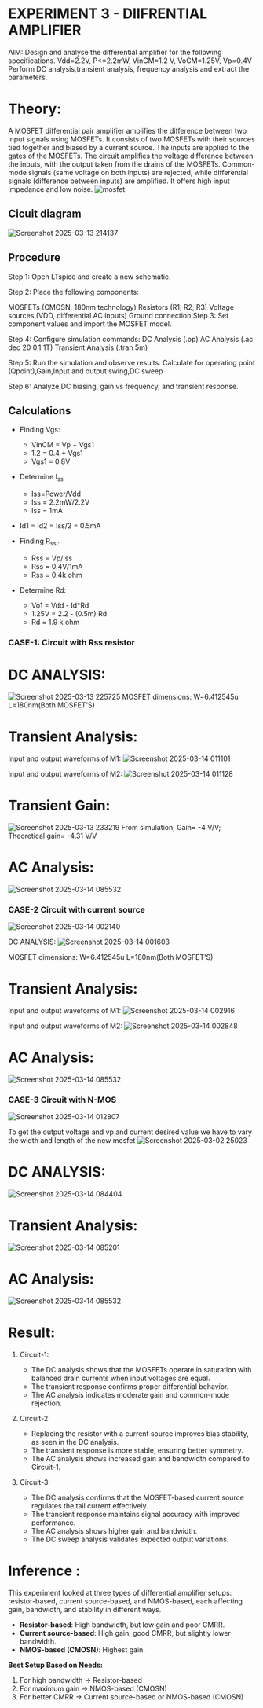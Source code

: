 # EXPERIMENT 3 - DIIFRENTIAL AMPLIFIER 
AIM: Design and analyse the differential amplifier for the following specifications.
Vdd=2.2V, P<=2.2mW, VinCM=1.2 V, VoCM=1.25V, Vp=0.4V
Perform DC analysis,transient analysis, frequency analysis and extract the parameters.
# Theory:
A MOSFET differential pair amplifier amplifies the difference between two input signals using MOSFETs. It consists of two MOSFETs with their sources tied together and biased by a current source. The inputs are applied to the gates of the MOSFETs. The circuit amplifies the voltage difference between the inputs, with the output taken from the drains of the MOSFETs. Common-mode signals (same voltage on both inputs) are rejected, while differential signals (difference between inputs) are amplified. It offers high input impedance and low noise.
![mosfet](https://github.com/user-attachments/assets/753cb195-dc60-4b6e-8ae8-48e3b5e5cdd9)
## Cicuit diagram 
![Screenshot 2025-03-13 214137](https://github.com/user-attachments/assets/c020269a-2013-439f-b440-e8a0bb804914)
## Procedure 

Step 1: Open LTspice and create a new schematic.

Step 2: Place the following components:

MOSFETs (CMOSN, 180nm technology)
Resistors (R1, R2, R3)
Voltage sources (VDD, differential AC inputs)
Ground connection
Step 3: Set component values and import the MOSFET model.

Step 4: Configure simulation commands:
DC Analysis (.op)
AC Analysis (.ac dec 20 0.1 1T)
Transient Analysis (.tran 5m)

Step 5: Run the simulation and observe results.
Calculate for operating point (Qpoint),Gain,Input and output swing,DC sweep
 
Step 6: Analyze DC biasing, gain vs frequency, and transient response.

## Calculations 
- Finding Vgs:
  - VinCM = Vp + Vgs1
  - 1.2 = 0.4 + Vgs1
  - Vgs1 = 0.8V

- Determine I<sub>ss 
  - Iss=Power/Vdd
  - Iss = 2.2mW/2.2V
  - Iss = 1mA
    
- Id1 = Id2 = Iss/2 = 0.5mA

- Finding R<sub>ss :
  - Rss = Vp/Iss
  - Rss = 0.4V/1mA
  - Rss = 0.4k ohm

- Determine Rd:
  - Vo1 = Vdd - Id*Rd
  - 1.25V = 2.2 - (0.5m) Rd
  - Rd = 1.9 k ohm
### CASE-1: Circuit with Rss resistor

# DC ANALYSIS:
![Screenshot 2025-03-13 225725](https://github.com/user-attachments/assets/01a4ee8a-bb46-46c9-ac11-a0463400349a)
MOSFET dimensions: W=6.412545u L=180nm(Both MOSFET'S)

# Transient Analysis:
Input and output waveforms of M1:
![Screenshot 2025-03-14 011101](https://github.com/user-attachments/assets/391078f1-bed5-41b3-8751-96ccb42545b9)

Input and output waveforms of M2:
![Screenshot 2025-03-14 011128](https://github.com/user-attachments/assets/6b7e3891-ee66-46c7-9ac1-f47e064755b0)


# Transient Gain:
![Screenshot 2025-03-13 233219](https://github.com/user-attachments/assets/053617cf-15bd-46c9-b7a3-5fd7f466a574)
 From simulation, Gain= -4 V/V;
 Theoretical gain= -4.31 V/V
 # AC Analysis:

![Screenshot 2025-03-14 085532](https://github.com/user-attachments/assets/500e29aa-a0e9-4147-ad58-93ea26b9faba)






### CASE-2 Circuit with current source 
![Screenshot 2025-03-14 002140](https://github.com/user-attachments/assets/bed49cee-1884-4187-b7bb-c77b37ae738f)


DC ANALYSIS:
![Screenshot 2025-03-14 001603](https://github.com/user-attachments/assets/94393801-3123-48ff-8d53-3d30f9d6b6a8)

MOSFET dimensions: W=6.412545u L=180nm(Both MOSFET'S)

# Transient Analysis:
Input and output waveforms of M1:
![Screenshot 2025-03-14 002916](https://github.com/user-attachments/assets/81fd1e28-e1b4-4d3c-9121-9bf6ed6a8317)

Input and output waveforms of M2:
![Screenshot 2025-03-14 002848](https://github.com/user-attachments/assets/f62433dc-cf62-4370-950e-e28ae929707b)

# AC Analysis:

![Screenshot 2025-03-14 085532](https://github.com/user-attachments/assets/252f0775-691b-478e-83d4-6e4150ad0992)






### CASE-3 Circuit with N-MOS
![Screenshot 2025-03-14 012807](https://github.com/user-attachments/assets/4019f4f5-dab6-4107-ba73-d3ffb8d46eba)

 To get the output voltage and vp and current desired value we have to 
 vary the width and length of the new mosfet
![Screenshot 2025-03-02 25023](https://github.com/user-attachments/assets/39f0a14a-c7f1-45ce-b951-6841a94a4e38)

# DC ANALYSIS:
![Screenshot 2025-03-14 084404](https://github.com/user-attachments/assets/d42b4d7e-99ca-4cf3-a0e2-54598c70fc41)




# Transient Analysis:
![Screenshot 2025-03-14 085201](https://github.com/user-attachments/assets/e5ea370d-f320-4154-92ca-c9ece06c585c)



# AC Analysis:
![Screenshot 2025-03-14 085532](https://github.com/user-attachments/assets/e5403c41-41bb-4531-a3f0-4b1f99c841bb)



# Result:

1. Circuit-1: 
   - The DC analysis shows that the MOSFETs operate in saturation with balanced drain currents when input voltages are equal.  
   - The transient response confirms proper differential behavior.  
   - The AC analysis indicates moderate gain and common-mode rejection.  

2. Circuit-2:  
   - Replacing the resistor with a current source improves bias stability, as seen in the DC analysis.  
   - The transient response is more stable, ensuring better symmetry.  
   - The AC analysis shows increased gain and bandwidth compared to Circuit-1.  

3. Circuit-3:  
   - The DC analysis confirms that the MOSFET-based current source regulates the tail current effectively.  
   - The transient response maintains signal accuracy with improved performance.  
   - The AC analysis shows higher gain and bandwidth.  
   - The DC sweep analysis validates expected output variations.


# Inference :
This experiment looked at three types of differential amplifier setups: resistor-based, current source-based, and NMOS-based, each affecting gain, bandwidth, and stability in different ways.

- **Resistor-based**: High bandwidth, but low gain and poor CMRR.  
- **Current source-based**: High gain, good CMRR, but slightly lower bandwidth.  
- **NMOS-based (CMOSN)**: Highest gain.

**Best Setup Based on Needs:**  
1. For high bandwidth → Resistor-based  
2. For maximum gain → NMOS-based (CMOSN)  
3. For better CMRR → Current source-based or NMOS-based (CMOSN)





